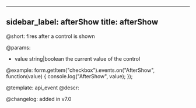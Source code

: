 
---
sidebar_label: afterShow
title: afterShow
---          

@short: fires after a control is shown
 

@params:
- value     string|boolean     the current value of the control



@example:
form.getItem("checkbox").events.on("AfterShow", function(value) {
    console.log("AfterShow", value);
});


@template: api_event
@descr:


@changelog: added in v7.0